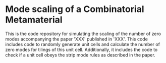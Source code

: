 # Mode scaling of a Combinatorial Metamaterial
This is the code repository for simulating the scaling of the number of zero modes accompanying the paper 'XXX' published in 'XXX'. This code includes code to randomly generate unit cells and calculate the number of zero modes for tilings of this unit cell. Additionally, it includes the code to check if a unit cell obeys the strip mode rules as described in the paper.
